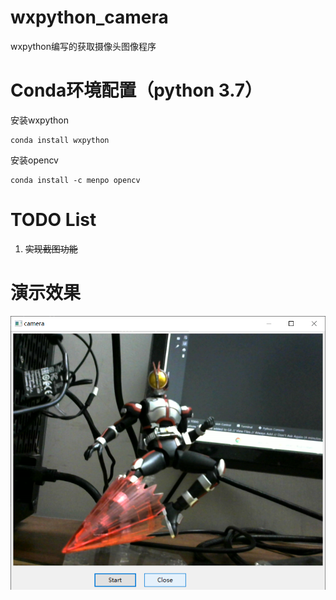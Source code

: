 # wxpython_camera
wxpython编写的获取摄像头图像程序

# Conda环境配置（python 3.7）
安装wxpython
```shell
conda install wxpython
```
安装opencv
```
conda install -c menpo opencv
``` 

# TODO List
1. ~~实现截图功能~~

# 演示效果
![screenshot](https://github.com/a2824256/wxpython_camera/blob/master/screenshot.png)
